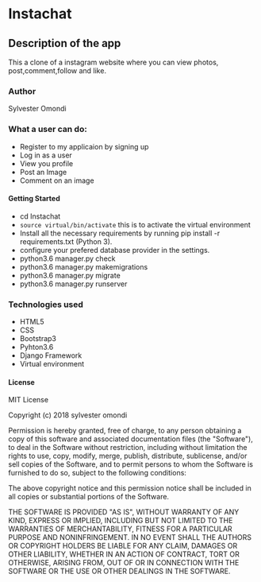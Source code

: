 # Instachat

## Description of the app
This a clone of a instagram website where you can view photos, post,comment,follow and like.

### Author
Sylvester Omondi

### What a user can do:
* Register to my applicaion by signing up
* Log in as a user
* View you profile
* Post an Image 
* Comment on an image

#### Getting Started
* cd Instachat
* ```source virtual/bin/activate``` this is to activate the virtual environment
* Install all the necessary requirements by running pip install -r requirements.txt (Python 3).
* configure your prefered database provider in the settings.
* python3.6 manager.py check
* python3.6 manager.py makemigrations 
* python3.6 manager.py migrate
* python3.6 manager.py runserver

### Technologies used
* HTML5
* CSS
* Bootstrap3
* Pyhton3.6
* Django Framework
* Virtual environment

 
#### License
MIT License

Copyright (c) 2018 sylvester omondi

Permission is hereby granted, free of charge, to any person obtaining a copy of this software and associated documentation files (the "Software"), to deal in the Software without restriction, including without limitation the rights to use, copy, modify, merge, publish, distribute, sublicense, and/or sell copies of the Software, and to permit persons to whom the Software is furnished to do so, subject to the following conditions:

The above copyright notice and this permission notice shall be included in all copies or substantial portions of the Software.

THE SOFTWARE IS PROVIDED "AS IS", WITHOUT WARRANTY OF ANY KIND, EXPRESS OR IMPLIED, INCLUDING BUT NOT LIMITED TO THE WARRANTIES OF MERCHANTABILITY, FITNESS FOR A PARTICULAR PURPOSE AND NONINFRINGEMENT. IN NO EVENT SHALL THE AUTHORS OR COPYRIGHT HOLDERS BE LIABLE FOR ANY CLAIM, DAMAGES OR OTHER LIABILITY, WHETHER IN AN ACTION OF CONTRACT, TORT OR OTHERWISE, ARISING FROM, OUT OF OR IN CONNECTION WITH THE SOFTWARE OR THE USE OR OTHER DEALINGS IN THE SOFTWARE.
